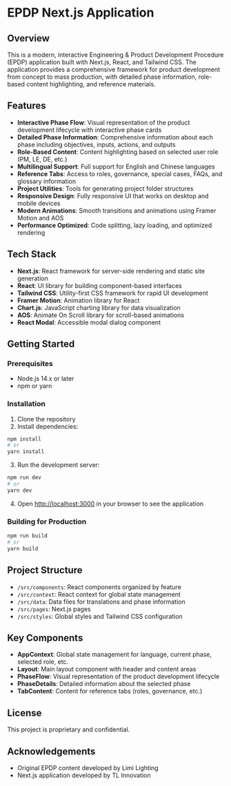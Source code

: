 # EPDP Next.js Application

## Overview

This is a modern, interactive Engineering & Product Development Procedure (EPDP) application built with Next.js, React, and Tailwind CSS. The application provides a comprehensive framework for product development from concept to mass production, with detailed phase information, role-based content highlighting, and reference materials.

## Features

- **Interactive Phase Flow**: Visual representation of the product development lifecycle with interactive phase cards
- **Detailed Phase Information**: Comprehensive information about each phase including objectives, inputs, actions, and outputs
- **Role-Based Content**: Content highlighting based on selected user role (PM, LE, DE, etc.)
- **Multilingual Support**: Full support for English and Chinese languages
- **Reference Tabs**: Access to roles, governance, special cases, FAQs, and glossary information
- **Project Utilities**: Tools for generating project folder structures
- **Responsive Design**: Fully responsive UI that works on desktop and mobile devices
- **Modern Animations**: Smooth transitions and animations using Framer Motion and AOS
- **Performance Optimized**: Code splitting, lazy loading, and optimized rendering

## Tech Stack

- **Next.js**: React framework for server-side rendering and static site generation
- **React**: UI library for building component-based interfaces
- **Tailwind CSS**: Utility-first CSS framework for rapid UI development
- **Framer Motion**: Animation library for React
- **Chart.js**: JavaScript charting library for data visualization
- **AOS**: Animate On Scroll library for scroll-based animations
- **React Modal**: Accessible modal dialog component

## Getting Started

### Prerequisites

- Node.js 14.x or later
- npm or yarn

### Installation

1. Clone the repository
2. Install dependencies:

```bash
npm install
# or
yarn install
```

3. Run the development server:

```bash
npm run dev
# or
yarn dev
```

4. Open [http://localhost:3000](http://localhost:3000) in your browser to see the application

### Building for Production

```bash
npm run build
# or
yarn build
```

## Project Structure

- `/src/components`: React components organized by feature
- `/src/context`: React context for global state management
- `/src/data`: Data files for translations and phase information
- `/src/pages`: Next.js pages
- `/src/styles`: Global styles and Tailwind CSS configuration

## Key Components

- **AppContext**: Global state management for language, current phase, selected role, etc.
- **Layout**: Main layout component with header and content areas
- **PhaseFlow**: Visual representation of the product development lifecycle
- **PhaseDetails**: Detailed information about the selected phase
- **TabContent**: Content for reference tabs (roles, governance, etc.)

## License

This project is proprietary and confidential.

## Acknowledgements

- Original EPDP content developed by Limi Lighting
- Next.js application developed by TL Innovation
